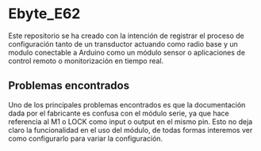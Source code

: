 # Ebyte_E62
Este repositorio se ha creado con la intención de registrar el proceso de configuración tanto de un transductor actuando como radio base y un modulo conectable a Arduino como un módulo sensor o aplicaciones de control remoto o monitorización en tiempo real.


## Problemas encontrados
Uno de los principales problemas encontrados es que la documentación dada por el fabricante es confusa con el módulo serie, ya que hace referencia al M1 o LOCK como input o output en el mismo pin. Esto no deja claro la funcionalidad en el uso del módulo, de todas formas interemos ver como configurarlo para variar la configuración.